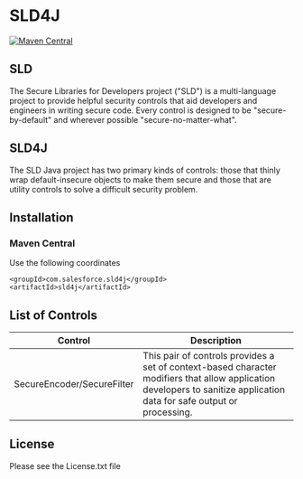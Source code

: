 # SLD4J

[![Maven Central](https://maven-badges.herokuapp.com/maven-central/com.salesforce.sld4j/sld4j/badge.svg?style=plastic)](https://maven-badges.herokuapp.com/maven-central/com.salesforce.sld4j/sld4j)

## SLD
The Secure Libraries for Developers project ("SLD") is a multi-language project to provide helpful security controls that aid developers and engineers in writing secure code. Every control is designed to be "secure-by-default" and wherever possible "secure-no-matter-what".

## SLD4J
The SLD Java project has two primary kinds of controls: those that thinly wrap default-insecure objects to make them secure and those that are utility controls to solve a difficult security problem.

## Installation

### Maven Central

Use the following coordinates
```
<groupId>com.salesforce.sld4j</groupId>
<artifactId>sld4j</artifactId>
```

## List of Controls

Control                         | Description
------------------------------- | --------------------------
SecureEncoder/SecureFilter | This pair of controls provides a set of context-based character modifiers that allow application developers to sanitize application data for safe output or processing.

## License
Please see the License.txt file
